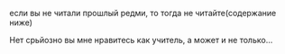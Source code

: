 если вы не читали прошлый редми, то тогда не читайте(содержание ниже)

































Нет срьйозно вы мне нравитесь как учитель, а может и не только...
